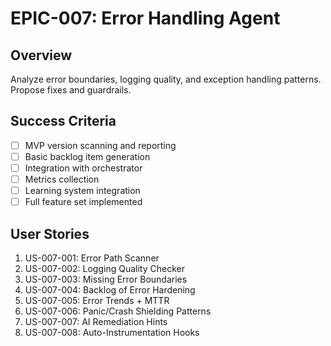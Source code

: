 # EPIC-007: Error Handling Agent

## Overview
Analyze error boundaries, logging quality, and exception handling patterns. Propose fixes and guardrails.

## Success Criteria
- [ ] MVP version scanning and reporting
- [ ] Basic backlog item generation
- [ ] Integration with orchestrator
- [ ] Metrics collection
- [ ] Learning system integration
- [ ] Full feature set implemented

## User Stories
1. US-007-001: Error Path Scanner
2. US-007-002: Logging Quality Checker
3. US-007-003: Missing Error Boundaries
4. US-007-004: Backlog of Error Hardening
5. US-007-005: Error Trends + MTTR
6. US-007-006: Panic/Crash Shielding Patterns
7. US-007-007: AI Remediation Hints
8. US-007-008: Auto-Instrumentation Hooks
